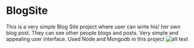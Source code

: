# BlogSite
This is a very simple Blog Site project where user can write his/ her own blog post.
They can see other people blogs and posts.
Very simple and appealing user interface.
Used Node and Mongodb in this project
![alt text](https://drive.google.com/file/d/1z-ftbReCIsZ8uQ3AYRFyWtlkryKpaTkO/view?usp=sharing)
